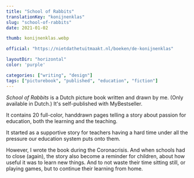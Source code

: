 ```yaml
---
title: "School of Rabbits"
translationKey: "konijnenklas"
slug: "school-of-rabbits"
date: 2021-01-02

thumb: konijnenklas.webp

official: "https://nietdathetuitmaakt.nl/boeken/de-konijnenklas"

layoutDir: "horizontal"
color: 'purple'

categories: ["writing", "design"]
tags: ["picturebook", "published", "education", "fiction"]
---
```


_School of Rabbits_ is a Dutch picture book written and drawn by me. (Only available in Dutch.) It's self-published with MyBestseller. 

It contains 20 full-color, handdrawn pages telling a story about passion for education, both the learning and the teaching.

It started as a supportive story for teachers having a hard time under all the pressure our education system puts onto them.

However, I wrote the book during the Coronacrisis. And when schools had to close (again), the story also become a reminder for children, about how useful it was to learn new things. And to not waste their time sitting still, or playing games, but to continue their learning from home.

